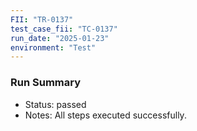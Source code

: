 ```yaml
---
FII: "TR-0137"
test_case_fii: "TC-0137"
run_date: "2025-01-23"
environment: "Test"
---
```


### Run Summary
- Status: passed
- Notes: All steps executed successfully.